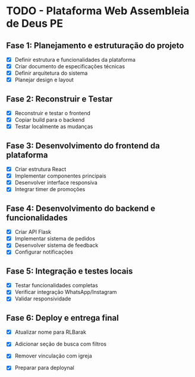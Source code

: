 # TODO - Plataforma Web Assembleia de Deus PE

## Fase 1: Planejamento e estruturação do projeto
- [x] Definir estrutura e funcionalidades da plataforma
- [x] Criar documento de especificações técnicas
- [x] Definir arquitetura do sistema
- [x] Planejar design e layout

## Fase 2: Reconstruir e Testar
- [x] Reconstruir e testar o frontend
- [x] Copiar build para o backend
- [x] Testar localmente as mudanças

## Fase 3: Desenvolvimento do frontend da plataforma
- [x] Criar estrutura React
- [x] Implementar componentes principais
- [x] Desenvolver interface responsiva
- [x] Integrar timer de promoções

## Fase 4: Desenvolvimento do backend e funcionalidades
- [x] Criar API Flask
- [x] Implementar sistema de pedidos
- [x] Desenvolver sistema de feedback
- [x] Configurar notificações

## Fase 5: Integração e testes locais
- [x] Testar funcionalidades completas
- [x] Verificar integração WhatsApp/Instagram
- [x] Validar responsividade

## Fase 6: Deploy e entrega final
- [x] Atualizar nome para RLBarak
- [x] Adicionar seção de busca com filtros
- [x] Remover vinculação com igreja
- [x] Preparar para deploynal

